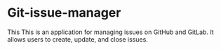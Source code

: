 # Git-issue-manager
This This is an application for managing issues on GitHub and GitLab. It allows users to create, update, and close issues.
